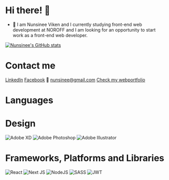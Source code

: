 # Hi there! 👋

-   🔭 I am Nunsinee Viken and I currently studying front-end web development at NOROFF and I am looking for an opportunity to start work as a front-end web developer.

[![Nunsinee's GitHub stats](https://github-readme-stats.vercel.app/api?username=nunsinee)](https://github.com/nunsinee/github-readme-stats)

# Contact me

[LinkedIn](https://www.linkedin.com/in/nunsinee/)
[Facebook](https://www.facebook.com/Krabi-Islander-106733358584511)
:e-mail: nunsinee@gmail.com
[Check my webportfolio](https://www.webbymim.com)

# Languages

# Design

![Adobe XD](https://img.shields.io/badge/Adobe%20XD-470137?style=for-the-badge&logo=Adobe%20XD&logoColor=#FF61F6)
![Adobe Photoshop](https://img.shields.io/badge/adobe%20photoshop-%2331A8FF.svg?style=for-the-badge&logo=adobe%20photoshop&logoColor=white)
![Adobe Illustrator](https://img.shields.io/badge/adobe%20illustrator-%23FF9A00.svg?style=for-the-badge&logo=adobe%20illustrator&logoColor=white)

# Frameworks, Platforms and Libraries

![React](https://img.shields.io/badge/react-%2320232a.svg?style=for-the-badge&logo=react&logoColor=%2361DAFB)
![Next JS](https://img.shields.io/badge/Next-black?style=for-the-badge&logo=next.js&logoColor=white)
![NodeJS](https://img.shields.io/badge/node.js-6DA55F?style=for-the-badge&logo=node.js&logoColor=white)
![SASS](https://img.shields.io/badge/SASS-hotpink.svg?style=for-the-badge&logo=SASS&logoColor=white)
![JWT](https://img.shields.io/badge/JWT-black?style=for-the-badge&logo=JSON%20web%20tokens)
